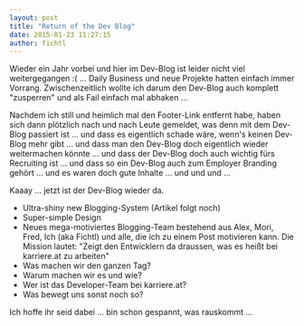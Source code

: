 ```yaml
---
layout: post
title: "Return of the Dev Blog"
date: 2015-01-23 11:27:15
author: fichtl
---
```

Wieder ein Jahr vorbei und hier im Dev-Blog ist leider nicht viel weitergegangen :( ... Daily Business und neue Projekte hatten einfach immer Vorrang. Zwischenzeitlich wollte ich darum den Dev-Blog auch komplett "zusperren" und als Fail einfach mal abhaken <!--more-->...

Nachdem ich still und heimlich mal den Footer-Link entfernt habe, haben sich dann plötzlich nach und nach Leute gemeldet, was denn mit dem Dev-Blog passiert ist ... und dass es eigentlich schade wäre, wenn's keinen Dev-Blog mehr gibt ... und dass man den Dev-Blog doch eigentlich wieder weitermachen könnte ... und dass der Dev-Blog doch auch wichtig fürs Recruiting ist ... und dass so ein Dev-Blog auch zum Employer Branding gehört ... und es waren doch gute Inhalte ...  und und und ...

Kaaay ... jetzt ist der Dev-Blog wieder da.
* Ultra-shiny new Blogging-System (Artikel folgt noch)
* Super-simple Design
* Neues mega-motiviertes Blogging-Team bestehend aus Alex, Mori, Fred, Ich (aka Fichtl) und alle, die ich zu einem Post motivieren kann.
Die Mission lautet: "Zeigt den Entwicklern da draussen, was es heißt bei karriere.at zu arbeiten"
* Was machen wir den ganzen Tag?
* Warum machen wir es und wie?
* Wer ist das Developer-Team bei karriere.at?
* Was bewegt uns sonst noch so?

Ich hoffe ihr seid dabei ... bin schon gespannt, was rauskommt ... 